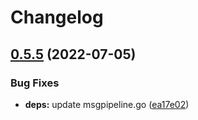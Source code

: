 # Changelog

## [0.5.5](https://github.com/shift/maddy/compare/v0.5.4...v0.5.5) (2022-07-05)


### Bug Fixes

* **deps:** update msgpipeline.go ([ea17e02](https://github.com/shift/maddy/commit/ea17e029cf2303481ee9d2203a5daf16b04998f2))
